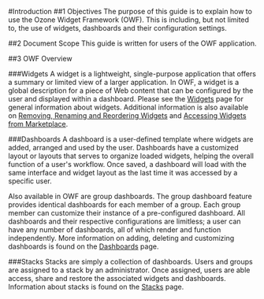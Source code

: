 #Introduction
##1   Objectives
The purpose of this guide is to explain how to use the Ozone Widget Framework (OWF). This is including, but not limited to, the use of widgets, dashboards and their configuration settings.

##2   Document Scope
This guide is written for users of the OWF application.

##3   OWF Overview

###Widgets
A widget is a lightweight, single-purpose application that offers a summary or limited view of a larger application. In OWF, a widget is a global description for a piece of Web content that can be configured by the user and displayed within a dashboard. Please see the [Widgets](OWF-7-User-Widgets) page for general information about widgets. Additional information is also available on [Removing, Renaming and Reordering Widgets](OWF-7-Users-Removing-Renaming-Reordering-Widgets) and [Accessing Widgets from Marketplace](OWF-7-Users-Accessing-Marketplace).

###Dashboards 
A dashboard is a user-defined template where widgets are added, arranged and used by the user. Dashboards have a customized layout or layouts that serves to organize loaded widgets, helping the overall function of a user's workflow. Once saved, a dashboard will load with the same interface and widget layout as the last time it was accessed by a specific user. 

Also available in OWF are group dashboards. The group dashboard feature provides identical dashboards for each member of a group. Each group member can customize their instance of a pre-configured dashboard. All dashboards and their respective configurations are limitless; a user can have any number of dashboards, all of which render and function independently. More information on adding, deleting and customizing dashboards is found on the [Dashboards](OWF-7-Users-Dashboards) page.

###Stacks
Stacks are simply a collection of dashboards. Users and groups are assigned to a stack by an administrator. Once assigned, users are able access, share and restore the associated widgets and dashboards. Information about stacks is found on the [Stacks](OWF-7-Users-Stacks) page.